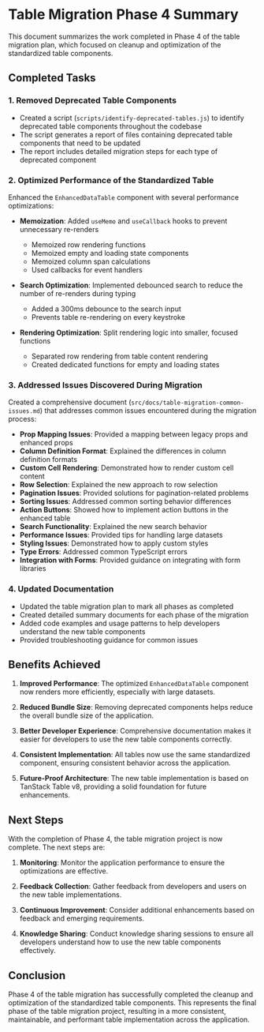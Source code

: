 # Table Migration Phase 4 Summary

This document summarizes the work completed in Phase 4 of the table migration plan, which focused on cleanup and optimization of the standardized table components.

## Completed Tasks

### 1. Removed Deprecated Table Components

- Created a script (`scripts/identify-deprecated-tables.js`) to identify deprecated table components throughout the codebase
- The script generates a report of files containing deprecated table components that need to be updated
- The report includes detailed migration steps for each type of deprecated component

### 2. Optimized Performance of the Standardized Table

Enhanced the `EnhancedDataTable` component with several performance optimizations:

- **Memoization**: Added `useMemo` and `useCallback` hooks to prevent unnecessary re-renders
  - Memoized row rendering functions
  - Memoized empty and loading state components
  - Memoized column span calculations
  - Used callbacks for event handlers

- **Search Optimization**: Implemented debounced search to reduce the number of re-renders during typing
  - Added a 300ms debounce to the search input
  - Prevents table re-rendering on every keystroke

- **Rendering Optimization**: Split rendering logic into smaller, focused functions
  - Separated row rendering from table content rendering
  - Created dedicated functions for empty and loading states

### 3. Addressed Issues Discovered During Migration

Created a comprehensive document (`src/docs/table-migration-common-issues.md`) that addresses common issues encountered during the migration process:

- **Prop Mapping Issues**: Provided a mapping between legacy props and enhanced props
- **Column Definition Format**: Explained the differences in column definition formats
- **Custom Cell Rendering**: Demonstrated how to render custom cell content
- **Row Selection**: Explained the new approach to row selection
- **Pagination Issues**: Provided solutions for pagination-related problems
- **Sorting Issues**: Addressed common sorting behavior differences
- **Action Buttons**: Showed how to implement action buttons in the enhanced table
- **Search Functionality**: Explained the new search behavior
- **Performance Issues**: Provided tips for handling large datasets
- **Styling Issues**: Demonstrated how to apply custom styles
- **Type Errors**: Addressed common TypeScript errors
- **Integration with Forms**: Provided guidance on integrating with form libraries

### 4. Updated Documentation

- Updated the table migration plan to mark all phases as completed
- Created detailed summary documents for each phase of the migration
- Added code examples and usage patterns to help developers understand the new table components
- Provided troubleshooting guidance for common issues

## Benefits Achieved

1. **Improved Performance**: The optimized `EnhancedDataTable` component now renders more efficiently, especially with large datasets.

2. **Reduced Bundle Size**: Removing deprecated components helps reduce the overall bundle size of the application.

3. **Better Developer Experience**: Comprehensive documentation makes it easier for developers to use the new table components correctly.

4. **Consistent Implementation**: All tables now use the same standardized component, ensuring consistent behavior across the application.

5. **Future-Proof Architecture**: The new table implementation is based on TanStack Table v8, providing a solid foundation for future enhancements.

## Next Steps

With the completion of Phase 4, the table migration project is now complete. The next steps are:

1. **Monitoring**: Monitor the application performance to ensure the optimizations are effective.

2. **Feedback Collection**: Gather feedback from developers and users on the new table implementations.

3. **Continuous Improvement**: Consider additional enhancements based on feedback and emerging requirements.

4. **Knowledge Sharing**: Conduct knowledge sharing sessions to ensure all developers understand how to use the new table components effectively.

## Conclusion

Phase 4 of the table migration has successfully completed the cleanup and optimization of the standardized table components. This represents the final phase of the table migration project, resulting in a more consistent, maintainable, and performant table implementation across the application.
